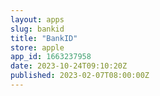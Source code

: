 ```yaml
---
layout: apps
slug: bankid
title: "BankID"
store: apple
app_id: 1663237958
date: 2023-10-24T09:10:20Z
published: 2023-02-07T08:00:00Z
---
```

